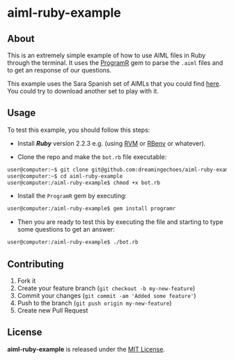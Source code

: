 # aiml-ruby-example

## About

This is an extremely simple example of how to use AIML files in Ruby through the terminal. It uses the [ProgramR](https://github.com/robertjwhitney/programr) gem to parse the `.aiml` files and to get an response of our questions.

This example uses the Sara Spanish set of AIMLs that you could find [here](http://www.alicebot.org/downloads/sets.html). You could try to download another set to play with it.

## Usage

To test this example, you should follow this steps:

* Install ***Ruby*** version 2.2.3 e.g. (using [RVM](https://github.com/rvm/rvm) or [RBenv](https://github.com/sstephenson/rbenv) or whatever).

* Clone the repo and make the `bot.rb` file executable:

```sh
user@computer:~$ git clone git@github.com:dreamingechoes/aiml-ruby-example.git
user@computer:~$ cd aiml-ruby-example
user@computer:/aiml-ruby-example$ chmod +x bot.rb
```

* Install the `ProgramR` gem by executing:

```sh
user@computer:/aiml-ruby-example$ gem install programr
```

* Then you are ready to test this by executing the file and starting to type some questions to get an answer:

```sh
user@computer:/aiml-ruby-example$ ./bot.rb
```

## Contributing

1. Fork it
2. Create your feature branch (`git checkout -b my-new-feature`)
3. Commit your changes (`git commit -am 'Added some feature'`)
4. Push to the branch (`git push origin my-new-feature`)
5. Create new Pull Request

## License

**aiml-ruby-example** is released under the [MIT License](http://www.opensource.org/licenses/MIT).
